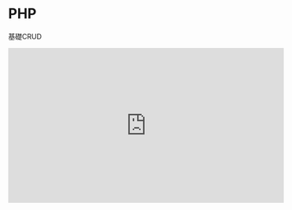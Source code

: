 # PHP
基礎CRUD
<iframe width="560" height="315" src="https://www.youtube.com/embed/W8Uj8NOC6gw?si=ar-DgQdKRalRmAqQ" title="YouTube video player" frameborder="0" allow="accelerometer; autoplay; clipboard-write; encrypted-media; gyroscope; picture-in-picture; web-share" allowfullscreen></iframe>
